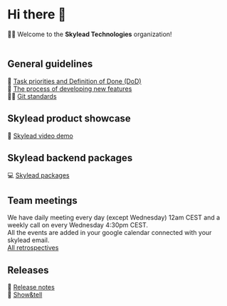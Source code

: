 # Hi there 👋

🙋‍♀️ Welcome to the **Skylead Technologies** organization!<br/><br/>

## General guidelines
🌈 [Task priorities and Definition of Done (DoD)](https://docs.google.com/document/d/1CCvRxpgeVRl36Y_x1-mtyIuREtR6lET3sAn6JTa1zLE)<br/>
🧙 [The process of developing new features](https://docs.google.com/document/d/1nGEW7Bkg0bC1IyWxgH-eiyiSEoJHZdFMiCRGsFI2PnA)<br/>
👩‍💻 [Git standards](https://docs.google.com/document/d/1U8LU-RxmcUB011FYOvD1WHzlJ3CXNpFNjiMG1NVNt7c)

## Skylead product showcase
🍿 [Skylead video demo](https://drive.google.com/file/d/1lk4doJ9IyGIZgw1S1UwabQttnZizNhAJ)

## Skylead backend packages
💻 [Skylead packages](https://docs.google.com/document/d/11nPWg3WxhhHIL2F7GsdcwnExy6PRKWRKAT_unn0VL7w)

## Team meetings
We have daily meeting every day (except Wednesday) 12am CEST and a weekly call on every Wednesday 4:30pm CEST.<br/>
All the events are added in your google calendar connected with your skylead email.<br/>
[All retrospectives](https://docs.google.com/document/d/1--vGek5QQOgvR9kINmTNF_rkgd28OQjjvY0ELljNijk)

## Releases
📝 [Release notes](https://drive.google.com/drive/u/1/folders/15xKgX8aBqvdnqTDelFDS5MohQNYxXvqz)<br/>
🍿 [Show&tell](https://drive.google.com/drive/u/1/folders/1Clz9-v5-nBc2Q_OTMSExi9rEh_BBvZgU)
